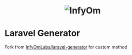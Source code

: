 <h1 align="center"><img src="http://infyom.com/images/logo-red-black.png" alt="InfyOm"></h1>


Laravel Generator
==========================

Fork from [InfyOmLabs/laravel-generator](https://github.com/InfyOmLabs/laravel-generator/blob/develop/made-with-generator.md) for custom method
